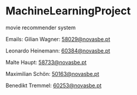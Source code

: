 # MachineLearningProject
movie recommender system


Emails:
Gilian Wagner: 58029@novasbe.pt

Leonardo Heinemann: 60384@novasbe.pt

Malte Haupt: 58733@novasbe.pt

Maximilian Schön: 50163@novasbe.pt

Benedikt Tremmel: 60253@novasbe.pt

